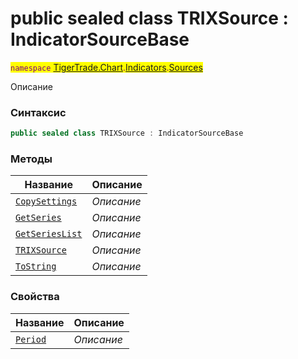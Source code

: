 
# public sealed class TRIXSource : IndicatorSourceBase
<mark style="color:purple;">`namespace` [TigerTrade.Chart](../../../TigerTrade.Chart.md).[Indicators](../../../TigerTrade.Chart/Indicators.md).[Sources](../../../TigerTrade.Chart/Indicators/Sources.md)



Описание

### Синтаксис
```csharp
public sealed class TRIXSource : IndicatorSourceBase
```


### Методы
| Название | Описание |
| --- | --- |
| [`CopySettings`](./TRIXSource.cs/Методы/CopySettings.md) | *Описание* |
| [`GetSeries`](./TRIXSource.cs/Методы/GetSeries.md) | *Описание* |
| [`GetSeriesList`](./TRIXSource.cs/Методы/GetSeriesList.md) | *Описание* |
| [`TRIXSource`](./TRIXSource.cs/Методы/TRIXSource.md) | *Описание* |
| [`ToString`](./TRIXSource.cs/Методы/ToString.md) | *Описание* |

### Свойства
| Название | Описание |
| --- | --- |
| [`Period`](./TRIXSource.cs/Свойства/Period.md) | *Описание* |




